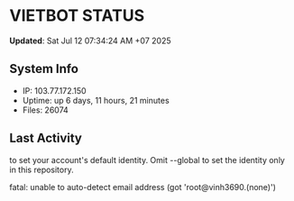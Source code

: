 # VIETBOT STATUS
**Updated**: Sat Jul 12 07:34:24 AM +07 2025

## System Info
- IP: 103.77.172.150
- Uptime: up 6 days, 11 hours, 21 minutes
- Files: 26074

## Last Activity

to set your account's default identity.
Omit --global to set the identity only in this repository.

fatal: unable to auto-detect email address (got 'root@vinh3690.(none)')
